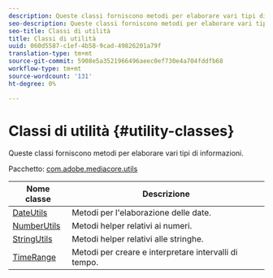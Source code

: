 ```yaml
---
description: Queste classi forniscono metodi per elaborare vari tipi di informazioni.
seo-description: Queste classi forniscono metodi per elaborare vari tipi di informazioni.
seo-title: Classi di utilità
title: Classi di utilità
uuid: 060d5587-c1ef-4b58-9cad-49826201a79f
translation-type: tm+mt
source-git-commit: 5908e5a3521966496aeec0ef730e4a704fddfb68
workflow-type: tm+mt
source-wordcount: '131'
ht-degree: 0%

---
```



# Classi di utilità {#utility-classes}

Queste classi forniscono metodi per elaborare vari tipi di informazioni.

Pacchetto: [com.adobe.mediacore.utils](https://help.adobe.com/en_US/primetime/api/psdk/javadoc_1.4/com/adobe/mediacore/utils/package-summary.html)

| Nome classe | Descrizione |
|---|---|
| [DateUtils](https://help.adobe.com/en_US/primetime/api/psdk/javadoc_1.4/com/adobe/mediacore/utils/DateUtils.html) | Metodi per l&#39;elaborazione delle date. |
| [NumberUtils](https://help.adobe.com/en_US/primetime/api/psdk/javadoc_1.4/com/adobe/mediacore/utils/NumberUtils.html) | Metodi helper relativi ai numeri. |
| [StringUtils](https://help.adobe.com/en_US/primetime/api/psdk/javadoc_1.4/com/adobe/mediacore/utils/StringUtils.html) | Metodi helper relativi alle stringhe. |
| [TimeRange](https://help.adobe.com/en_US/primetime/api/psdk/javadoc_1.4/com/adobe/mediacore/utils/TimeRange.html) | Metodi per creare e interpretare intervalli di tempo. |